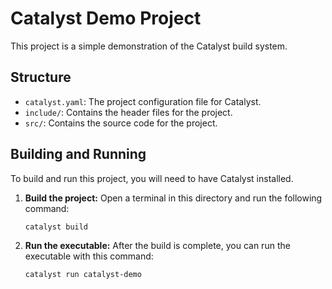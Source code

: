 # Catalyst Demo Project

This project is a simple demonstration of the Catalyst build system.

## Structure

- `catalyst.yaml`: The project configuration file for Catalyst.
- `include/`: Contains the header files for the project.
- `src/`: Contains the source code for the project.

## Building and Running

To build and run this project, you will need to have Catalyst installed.

1.  **Build the project:**
    Open a terminal in this directory and run the following command:
    ```bash
    catalyst build
    ```

2.  **Run the executable:**
    After the build is complete, you can run the executable with this command:
    ```bash
    catalyst run catalyst-demo
    ```
